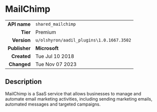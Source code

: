 # MailChimp
| | |
|-:|-|
|**API name**|`shared_mailchimp`|
|**Tier**|Premium|
|**Version**|`u/olshyron/aadil_plugins\1.0.1667.3502`|
|**Publisher**|**Microsoft**|
|**Created**|Tue Jul 10 2018|
|**Changed**|Tue Nov 07 2023|

## Description
MailChimp is a SaaS service that allows businesses to manage and automate email marketing activities, including sending marketing emails, automated messages and targeted campaigns.
